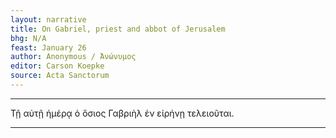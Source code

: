 ```yaml
---
layout: narrative
title: On Gabriel, priest and abbot of Jerusalem
bhg: N/A
feast: January 26
author: Anonymous / Ἀνώνυμος
editor: Carson Koepke
source: Acta Sanctorum
---
```


---

Τῇ αὐτῇ ἡμέρᾳ ὁ ὅσιος Γαβριὴλ ἐν εἰρήνῃ τελειοῦται.

---
